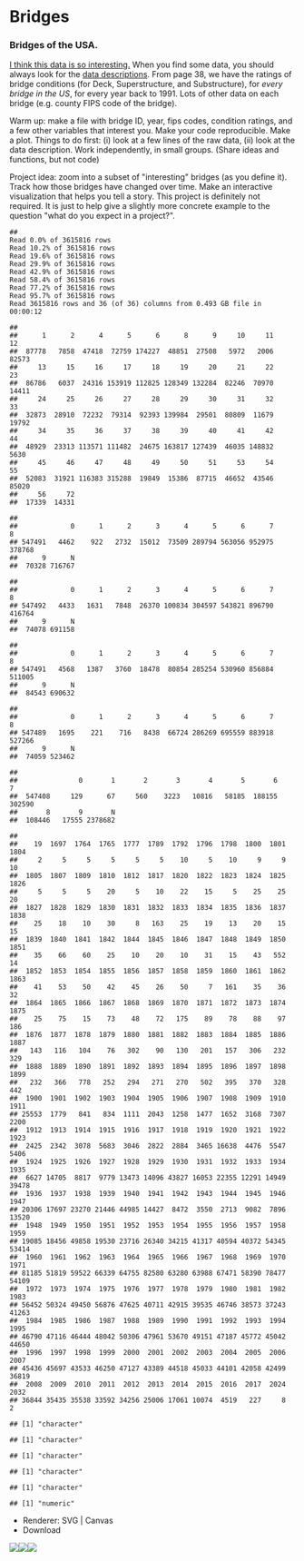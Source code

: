 Bridges
================

### Bridges of the USA.

[I think this data is so interesting.](https://www.fhwa.dot.gov/bridge/nbi/ascii.cfm) When you find some data, you should always look for the [data descriptions](https://www.fhwa.dot.gov/bridge/mtguide.pdf). From page 38, we have the ratings of bridge conditions (for Deck, Superstructure, and Substructure), for *every bridge in the US*, for every year back to 1991. Lots of other data on each bridge (e.g. county FIPS code of the bridge).

Warm up: make a file with bridge ID, year, fips codes, condition ratings, and a few other variables that interest you. Make your code reproducible. Make a plot. Things to do first: (i) look at a few lines of the raw data, (ii) look at the data description. Work independently, in small groups. (Share ideas and functions, but not code)

Project idea: zoom into a subset of "interesting" bridges (as you define it). Track how those bridges have changed over time. Make an interactive visualization that helps you tell a story. This project is definitely not required. It is just to help give a slightly more concrete example to the question "what do you expect in a project?".

    ## 
    Read 0.0% of 3615816 rows
    Read 10.2% of 3615816 rows
    Read 19.6% of 3615816 rows
    Read 29.9% of 3615816 rows
    Read 42.9% of 3615816 rows
    Read 58.4% of 3615816 rows
    Read 77.2% of 3615816 rows
    Read 95.7% of 3615816 rows
    Read 3615816 rows and 36 (of 36) columns from 0.493 GB file in 00:00:12

    ## 
    ##      1      2      4      5      6      8      9     10     11     12 
    ##  87778   7858  47418  72759 174227  48851  27508   5972   2006  82573 
    ##     13     15     16     17     18     19     20     21     22     23 
    ##  86786   6037  24316 153919 112825 128349 132284  82246  70970  14411 
    ##     24     25     26     27     28     29     30     31     32     33 
    ##  32873  28910  72232  79314  92393 139984  29501  80809  11679  19792 
    ##     34     35     36     37     38     39     40     41     42     44 
    ##  48929  23313 113571 111482  24675 163817 127439  46035 148832   5630 
    ##     45     46     47     48     49     50     51     53     54     55 
    ##  52083  31921 116383 315288  19849  15386  87715  46652  43546  85020 
    ##     56     72 
    ##  17339  14331

    ## 
    ##             0      1      2      3      4      5      6      7      8 
    ## 547491   4462    922   2732  15012  73509 289794 563056 952975 378768 
    ##      9      N 
    ##  70328 716767

    ## 
    ##             0      1      2      3      4      5      6      7      8 
    ## 547492   4433   1631   7848  26370 100834 304597 543821 896790 416764 
    ##      9      N 
    ##  74078 691158

    ## 
    ##             0      1      2      3      4      5      6      7      8 
    ## 547491   4568   1387   3760  18478  80854 285254 530960 856884 511005 
    ##      9      N 
    ##  84543 690632

    ## 
    ##             0      1      2      3      4      5      6      7      8 
    ## 547489   1695    221    716   8438  66724 286269 695559 883918 527266 
    ##      9      N 
    ##  74059 523462

    ## 
    ##               0       1       2       3       4       5       6       7 
    ##  547408     129      67     560    3223   10816   58185  188155  302590 
    ##       8       9       N 
    ##  108446   17555 2378682

    ## 
    ##    19  1697  1764  1765  1777  1789  1792  1796  1798  1800  1801  1804 
    ##     2     5     5     5     5     5    10     5    10     9     9    10 
    ##  1805  1807  1809  1810  1812  1817  1820  1822  1823  1824  1825  1826 
    ##     5     5     5    20     5    10    22    15     5    25    25    20 
    ##  1827  1828  1829  1830  1831  1832  1833  1834  1835  1836  1837  1838 
    ##    25    18    10    30     8   163    25    19    13    20    15    15 
    ##  1839  1840  1841  1842  1844  1845  1846  1847  1848  1849  1850  1851 
    ##    35    66    60    25    10    20    10    31    15    43   552    14 
    ##  1852  1853  1854  1855  1856  1857  1858  1859  1860  1861  1862  1863 
    ##    41    53    50    42    45    26    50     7   161    35    36    32 
    ##  1864  1865  1866  1867  1868  1869  1870  1871  1872  1873  1874  1875 
    ##    25    75    15    73    48    72   175    89    78    88    97   186 
    ##  1876  1877  1878  1879  1880  1881  1882  1883  1884  1885  1886  1887 
    ##   143   116   104    76   302    90   130   201   157   306   232   329 
    ##  1888  1889  1890  1891  1892  1893  1894  1895  1896  1897  1898  1899 
    ##   232   366   778   252   294   271   270   502   395   370   328   442 
    ##  1900  1901  1902  1903  1904  1905  1906  1907  1908  1909  1910  1911 
    ## 25553  1779   841   834  1111  2043  1258  1477  1652  3168  7307  2200 
    ##  1912  1913  1914  1915  1916  1917  1918  1919  1920  1921  1922  1923 
    ##  2425  2342  3078  5683  3046  2822  2884  3465 16638  4476  5547  5406 
    ##  1924  1925  1926  1927  1928  1929  1930  1931  1932  1933  1934  1935 
    ##  6627 14705  8817  9779 13473 14096 43827 16053 22355 12291 14949 39478 
    ##  1936  1937  1938  1939  1940  1941  1942  1943  1944  1945  1946  1947 
    ## 20306 17697 23270 21446 44985 14427  8472  3550  2713  9082  7896 13520 
    ##  1948  1949  1950  1951  1952  1953  1954  1955  1956  1957  1958  1959 
    ## 19085 18456 49858 19530 23716 26340 34215 41317 40594 40372 54345 53414 
    ##  1960  1961  1962  1963  1964  1965  1966  1967  1968  1969  1970  1971 
    ## 81185 51819 59522 66339 64755 82580 63280 63988 67471 58390 78477 54109 
    ##  1972  1973  1974  1975  1976  1977  1978  1979  1980  1981  1982  1983 
    ## 56452 50324 49450 56876 47625 40711 42915 39535 46746 38573 37243 41263 
    ##  1984  1985  1986  1987  1988  1989  1990  1991  1992  1993  1994  1995 
    ## 46790 47116 46444 48042 50306 47961 53670 49151 47187 45772 45042 44650 
    ##  1996  1997  1998  1999  2000  2001  2002  2003  2004  2005  2006  2007 
    ## 45436 45697 43533 46250 47127 43389 44518 45033 44101 42058 42499 36819 
    ##  2008  2009  2010  2011  2012  2013  2014  2015  2016  2017  2024  2032 
    ## 36844 35435 35538 33592 34256 25006 17061 10074  4519   227     8     2

    ## [1] "character"

    ## [1] "character"

    ## [1] "character"

    ## [1] "character"

    ## [1] "character"

    ## [1] "numeric"

<!--html_preserve-->

<nav class="ggvis-control"> <a class="ggvis-dropdown-toggle" title="Controls" onclick="return false;"></a>
<ul class="ggvis-dropdown">
<li>
Renderer: <a id="plot_id274201080_renderer_svg" class="ggvis-renderer-button" onclick="return false;" data-plot-id="plot_id274201080" data-renderer="svg">SVG</a> | <a id="plot_id274201080_renderer_canvas" class="ggvis-renderer-button" onclick="return false;" data-plot-id="plot_id274201080" data-renderer="canvas">Canvas</a>
</li>
<li>
<a id="plot_id274201080_download" class="ggvis-download" data-plot-id="plot_id274201080">Download</a>
</li>
</ul>
</nav>

<script type="text/javascript">
var plot_id274201080_spec = {
  "data": [
    {
      "name": ".0",
      "format": {
        "type": "csv",
        "parse": {
          "year": "number",
          "CHANNEL_COND_061": "number",
          "reactive_466688715": "number"
        }
      },
      "values": "\"year\",\"CHANNEL_COND_061\",\"reactive_466688715\"\n2013,5,300\n2014,5,300\n2015,5,300\n2016,5,300\n2017,6,300"
    },
    {
      "name": "scale/x",
      "format": {
        "type": "csv",
        "parse": {
          "domain": "number"
        }
      },
      "values": "\"domain\"\n2012.8\n2017.2"
    },
    {
      "name": "scale/y",
      "format": {
        "type": "csv",
        "parse": {
          "domain": "number"
        }
      },
      "values": "\"domain\"\n4.95\n6.05"
    }
  ],
  "scales": [
    {
      "name": "x",
      "domain": {
        "data": "scale/x",
        "field": "data.domain"
      },
      "zero": false,
      "nice": false,
      "clamp": false,
      "range": "width"
    },
    {
      "name": "y",
      "domain": {
        "data": "scale/y",
        "field": "data.domain"
      },
      "zero": false,
      "nice": false,
      "clamp": false,
      "range": "height"
    }
  ],
  "marks": [
    {
      "type": "symbol",
      "properties": {
        "update": {
          "x": {
            "scale": "x",
            "field": "data.year"
          },
          "y": {
            "scale": "y",
            "field": "data.CHANNEL_COND_061"
          },
          "fill": {
            "value": "red"
          },
          "size": {
            "field": "data.reactive_466688715"
          },
          "opacity": {
            "value": 0.3
          }
        },
        "ggvis": {
          "data": {
            "value": ".0"
          }
        }
      },
      "from": {
        "data": ".0"
      }
    }
  ],
  "legends": [],
  "axes": [
    {
      "type": "x",
      "scale": "x",
      "orient": "bottom",
      "layer": "back",
      "grid": true,
      "title": "year"
    },
    {
      "type": "y",
      "scale": "y",
      "orient": "left",
      "layer": "back",
      "grid": true,
      "title": "CHANNEL_COND_061"
    }
  ],
  "padding": null,
  "ggvis_opts": {
    "keep_aspect": false,
    "resizable": true,
    "padding": {},
    "duration": 250,
    "renderer": "svg",
    "hover_duration": 0,
    "width": 672,
    "height": 480
  },
  "handlers": null
};
ggvis.getPlot("plot_id274201080").parseSpec(plot_id274201080_spec);
</script>
<!--/html_preserve-->
![](README_files/figure-markdown_github-ascii_identifiers/unnamed-chunk-3-1.png)![](README_files/figure-markdown_github-ascii_identifiers/unnamed-chunk-3-2.png)![](README_files/figure-markdown_github-ascii_identifiers/unnamed-chunk-3-3.png)
